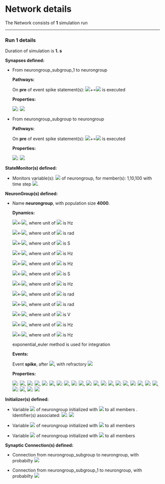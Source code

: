 # Network details
The Network consists of **1**                            simulation run
_______________________________________________________________________________
### Run 1 details
Duration of simulation is **1. s**

**Synapses defined:**
- 	From neurongroup_subgroup_1 to neurongroup

	**Pathways:**

	On **pre** of event spike statement(s): <img src="https://render.githubusercontent.com/render/math?math=gi">+=<img src="https://render.githubusercontent.com/render/math?math=wi"> is executed

	**Properties:**

	<img src="https://render.githubusercontent.com/render/math?math=wi">: <img src="https://render.githubusercontent.com/render/math?math=67. nS">

- 	From neurongroup_subgroup to neurongroup

	**Pathways:**

	On **pre** of event spike statement(s): <img src="https://render.githubusercontent.com/render/math?math=ge">+=<img src="https://render.githubusercontent.com/render/math?math=we"> is executed

	**Properties:**

	<img src="https://render.githubusercontent.com/render/math?math=we">: <img src="https://render.githubusercontent.com/render/math?math=6. nS">


**StateMonitor(s) defined:**
- 	Monitors variable(s): <img src="https://render.githubusercontent.com/render/math?math=v"> of neurongroup, for member(s): 1,10,100 with time step <img src="https://render.githubusercontent.com/render/math?math=100. us">.


**NeuronGroup(s) defined:**
- Name **neurongroup**, with                population size **4000**.

	**Dynamics:**

	<img src="https://render.githubusercontent.com/render/math?math=\alpha_{n}">&#8592;<img src="https://render.githubusercontent.com/render/math?math=\frac{0.16}{ms.{exprel}{\left(\frac{VT + 15.mV - v}{5.mV} \right)}}">, where unit of <img src="https://render.githubusercontent.com/render/math?math=\alpha_{n}"> is Hz

	<img src="https://render.githubusercontent.com/render/math?math=\frac{d}{d t} m">&#8592;<img src="https://render.githubusercontent.com/render/math?math=\alpha_{m}.\left(1 - m\right) - \beta_{m}.m">, where unit of <img src="https://render.githubusercontent.com/render/math?math=m"> is rad

	<img src="https://render.githubusercontent.com/render/math?math=\frac{d}{d t} gi">&#8592;<img src="https://render.githubusercontent.com/render/math?math=- \frac{1.0.gi}{taui}">, where unit of <img src="https://render.githubusercontent.com/render/math?math=gi"> is S

	<img src="https://render.githubusercontent.com/render/math?math=\beta_{m}">&#8592;<img src="https://render.githubusercontent.com/render/math?math=\frac{1.4}{ms.{exprel}{\left(\frac{- VT - 40.mV + v}{5.mV} \right)}}">, where unit of <img src="https://render.githubusercontent.com/render/math?math=\beta_{m}"> is Hz

	<img src="https://render.githubusercontent.com/render/math?math=\alpha_{m}">&#8592;<img src="https://render.githubusercontent.com/render/math?math=\frac{1.28}{ms.{exprel}{\left(\frac{VT + 13.mV - v}{4.mV} \right)}}">, where unit of <img src="https://render.githubusercontent.com/render/math?math=\alpha_{m}"> is Hz

	<img src="https://render.githubusercontent.com/render/math?math=\frac{d}{d t} ge">&#8592;<img src="https://render.githubusercontent.com/render/math?math=- \frac{1.0.ge}{taue}">, where unit of <img src="https://render.githubusercontent.com/render/math?math=ge"> is S

	<img src="https://render.githubusercontent.com/render/math?math=\alpha_{h}">&#8592;<img src="https://render.githubusercontent.com/render/math?math=\frac{0.128.e^{\frac{VT + 17.mV - v}{18.mV}}}{ms}">, where unit of <img src="https://render.githubusercontent.com/render/math?math=\alpha_{h}"> is Hz

	<img src="https://render.githubusercontent.com/render/math?math=\frac{d}{d t} h">&#8592;<img src="https://render.githubusercontent.com/render/math?math=\alpha_{h}.\left(1 - h\right) - \beta_{h}.h">, where unit of <img src="https://render.githubusercontent.com/render/math?math=h"> is rad

	<img src="https://render.githubusercontent.com/render/math?math=\frac{d}{d t} n">&#8592;<img src="https://render.githubusercontent.com/render/math?math=\alpha_{n}.\left(1 - n\right) - \beta_{n}.n">, where unit of <img src="https://render.githubusercontent.com/render/math?math=n"> is rad

	<img src="https://render.githubusercontent.com/render/math?math=\frac{d}{d t} v">&#8592;<img src="https://render.githubusercontent.com/render/math?math=\frac{- g_{kd}.n^{4}.\left(- EK + v\right) - g_{na}.h.m^{3}.\left(- ENa + v\right) + ge.\left(Ee - v\right) + gi.\left(Ei - v\right) + gl.\left(El - v\right)}{Cm}">, where unit of <img src="https://render.githubusercontent.com/render/math?math=v"> is V

	<img src="https://render.githubusercontent.com/render/math?math=\beta_{h}">&#8592;<img src="https://render.githubusercontent.com/render/math?math=\frac{4.0}{ms.\left(e^{\frac{VT + 40.mV - v}{5.mV}} + 1\right)}">, where unit of <img src="https://render.githubusercontent.com/render/math?math=\beta_{h}"> is Hz

	<img src="https://render.githubusercontent.com/render/math?math=\beta_{n}">&#8592;<img src="https://render.githubusercontent.com/render/math?math=\frac{0.5.e^{\frac{VT + 10.mV - v}{40.mV}}}{ms}">, where unit of <img src="https://render.githubusercontent.com/render/math?math=\beta_{n}"> is Hz

	exponential_euler method is used for integration

	**Events:**

	Event **spike**, after <img src="https://render.githubusercontent.com/render/math?math=v \gt - 20.mV">, with refractory <img src="https://render.githubusercontent.com/render/math?math=3. ms">

	**Properties:**

	<img src="https://render.githubusercontent.com/render/math?math=El">: <img src="https://render.githubusercontent.com/render/math?math=-60. mV">, <img src="https://render.githubusercontent.com/render/math?math=Ei">: <img src="https://render.githubusercontent.com/render/math?math=-80. mV">, <img src="https://render.githubusercontent.com/render/math?math=VT">: <img src="https://render.githubusercontent.com/render/math?math=-63. mV">, <img src="https://render.githubusercontent.com/render/math?math=Ee">: <img src="https://render.githubusercontent.com/render/math?math=0. V">, <img src="https://render.githubusercontent.com/render/math?math=taui">: <img src="https://render.githubusercontent.com/render/math?math=10. ms">, <img src="https://render.githubusercontent.com/render/math?math=taue">: <img src="https://render.githubusercontent.com/render/math?math=5. ms">, <img src="https://render.githubusercontent.com/render/math?math=EK">: <img src="https://render.githubusercontent.com/render/math?math=-90. mV">, <img src="https://render.githubusercontent.com/render/math?math=g_{na}">: <img src="https://render.githubusercontent.com/render/math?math=20. uS">, <img src="https://render.githubusercontent.com/render/math?math=gl">: <img src="https://render.githubusercontent.com/render/math?math=10. nS">, <img src="https://render.githubusercontent.com/render/math?math=ENa">: <img src="https://render.githubusercontent.com/render/math?math=50. mV">, <img src="https://render.githubusercontent.com/render/math?math=g_{kd}">: <img src="https://render.githubusercontent.com/render/math?math=6. uS">, <img src="https://render.githubusercontent.com/render/math?math=Cm">: <img src="https://render.githubusercontent.com/render/math?math=200. pF">


**Initializer(s) defined:**
- Variable <img src="https://render.githubusercontent.com/render/math?math=v"> of neurongroup initialized with <img src="https://render.githubusercontent.com/render/math?math=El + mV.\left(5.{randn}{\left(- \right)} - 5\right)"> to all members . Identifier(s) associated: 	<img src="https://render.githubusercontent.com/render/math?math=El">: <img src="https://render.githubusercontent.com/render/math?math=-60. mV">



- Variable <img src="https://render.githubusercontent.com/render/math?math=ge"> of neurongroup initialized with <img src="https://render.githubusercontent.com/render/math?math=nS.\left(15.0.{randn}{\left(- \right)} + 40.0\right)"> to all members 

- Variable <img src="https://render.githubusercontent.com/render/math?math=gi"> of neurongroup initialized with <img src="https://render.githubusercontent.com/render/math?math=nS.\left(120.0.{randn}{\left(- \right)} + 200.0\right)"> to all members 


**Synaptic Connection(s) defined:**
- Connection from neurongroup_subgroup to neurongroup, with probabilty <img src="https://render.githubusercontent.com/render/math?math=0.02">

- Connection from neurongroup_subgroup_1 to neurongroup, with probabilty <img src="https://render.githubusercontent.com/render/math?math=0.02">

